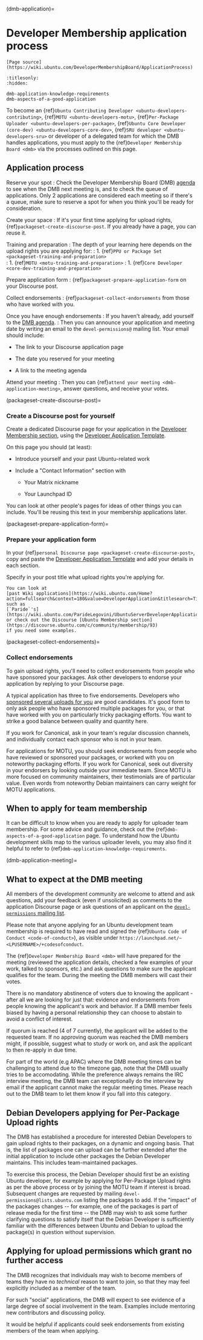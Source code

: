 (dmb-application)=
# Developer Membership application process

```{note}
[Page source](https://wiki.ubuntu.com/DeveloperMembershipBoard/ApplicationProcess)
```

```{toctree}
:titlesonly:
:hidden:

dmb-application-knowledge-requirements
dmb-aspects-of-a-good-application
```

To become an {ref}`Ubuntu Contributing Developer <ubuntu-developers-contributing>`,
{ref}`MOTU <ubuntu-developers-motu>`,
{ref}`Per-Package Uploader <ubuntu-developers-per-package>`,
{ref}`Ubuntu Core Developer (core-dev) <ubuntu-developers-core-dev>`,
{ref}`SRU developer <ubuntu-developers-sru>` or
developer of a delegated team for which the DMB handles applications, you must
apply to the {ref}`Developer Membership Board <dmb>` via the processes outlined
on this page.


## Application process

Reserve your spot
: Check the Developer Membership Board (DMB) [agenda](https://discourse.ubuntu.com/t/ubuntu-developer-membership-board-agenda/66634)
  to see when the DMB next meeting is, and to check the queue of applications.
  Only 2 applications are considered each meeting so if there's a queue, make
  sure to reserve a spot for when you think you'll be ready for consideration.

Create your space
: If it's your first time applying for upload rights,
  {ref}`packageset-create-discourse-post`. If you already have a page, you can
  reuse it.

Training and preparation
: The depth of your learning here depends on the upload rights you are applying
  for:
: 1. {ref}`PPU or Package Set <packageset-training-and-preparation>`  
: 1. {ref}`MOTU <motu-training-and-preparation>`
: 1. {ref}`Core Developer <core-dev-training-and-preparation>`

Prepare application form
: {ref}`packageset-prepare-application-form` on your Discourse post.

Collect endorsements
: {ref}`packageset-collect-endorsements` from those who have worked with you.

Once you have enough endorsements
: If you haven't already, add yourself to the
  [DMB agenda](https://discourse.ubuntu.com/t/ubuntu-developer-membership-board-agenda/66634).
: Then you can announce your application and meeting date by writing an email
  to the `devel-permissions@` mailing list. Your email should include:

  * The link to your Discourse application page

  * The date you reserved for your meeting

  * A link to the meeting agenda

Attend your meeting
: Then you can {ref}`attend your meeting <dmb-application-meeting>`, answer
  questions, and receive your votes.


(packageset-create-discourse-post)=
### Create a Discourse post for yourself

Create a dedicated Discourse page for your application in the [Developer Membership section](https://discourse.ubuntu.com/c/community/developer-membership/423),
using the [Developer Application Template](https://discourse.ubuntu.com/t/developer-application-template/66670).

On this page you should (at least):

* Introduce yourself and your past Ubuntu-related work

* Include a "Contact Information" section with

  * Your Matrix nickname

  * Your Launchpad ID

You can look at other people's pages for ideas of other things you can include.
You'll be reusing this text in your membership applications later.


(packageset-prepare-application-form)=
### Prepare your application form

In your {ref}`personal Discourse page <packageset-create-discourse-post>`,
copy and paste the
[Developer Application Template](https://discourse.ubuntu.com/t/developer-application-template/66670)
and add your details in each section.

Specify in your post title what upload rights you're applying for.

```{note}
You can look at
[past Wiki applications](https://wiki.ubuntu.com/Home?action=fullsearch&context=180&value=DeveloperApplication&titlesearch=Titles)
such as
[`Paride`'s](https://wiki.ubuntu.com/ParideLegovini/UbuntuServerDeveloperApplication)
or check out the Discourse [Ubuntu Membership section](https://discourse.ubuntu.com/c/community/membership/93)
if you need some examples.
```


(packageset-collect-endorsements)=
### Collect endorsements

To gain upload rights, you'll need to collect endorsements from people who have
sponsored your packages. Ask other developers to endorse your application by
replying to your Discourse page.

A typical application has three to five endorsements. Developers who
[sponsored several uploads for you](https://udd.debian.org/cgi-bin/ubuntu-sponsorships.cgi)
are good candidates. It's good form to only ask people who have sponsored
multiple packages for you, or that have worked with you on particularly tricky
packaging efforts. You want to strike a good balance between quality and
quantity here.
 
If you work for Canonical, ask in your team's regular discussion channels, and
individually contact each sponsor who is not in your team.

For applications for MOTU, you should seek endorsements from people who have
reviewed or sponsored your packages, or worked with you on noteworthy packaging
efforts. If you work for Canonical, seek out diversity in your endorsers by
looking outside your immediate team. Since MOTU is more focused on community
maintainers, their testimonials are of particular value. Even words from
noteworthy Debian maintainers can carry weight for MOTU applications.


## When to apply for team membership

It can be difficult to know when you are ready to apply for uploader team membership.
For some advice and guidance, check out the {ref}`dmb-aspects-of-a-good-application` page.
To understand how the Ubuntu development skills map to the various uploader levels, you may also find it helpful to refer to {ref}`dmb-application-knowledge-requirements`.


(dmb-application-meeting)=
## What to expect at the DMB meeting

All members of the development community are welcome to attend and ask
questions, add your feedback (even if unsolicited) as comments to the
application Discourse page or ask questions of an applicant on the
[`devel-permissions` mailing list](https://lists.ubuntu.com/mailman/listinfo/devel-permissions).

Please note that anyone applying for an Ubuntu development team membership is
required to have read and signed the {ref}`Ubuntu Code of Conduct <code-of-conduct>`),
as visible under `https://launchpad.net/~<LPUSERNAME>/+codesofconduct`.

The {ref}`Developer Membership Board <dmb>` will have prepared for the meeting
(reviewed the application details, checked a few examples of your work, talked
to sponsors, etc.) and ask questions to make sure the applicant qualifies for
the team.
During the meeting the DMB members will cast their votes.

There is no mandatory abstinence of voters due to knowing the applicant - after
all we are looking for just that: evidence and endorsements from people knowing
the applicant's work and behavior. If a DMB member feels biased by having a
personal relationship they can choose to abstain to avoid a conflict
of interest.

If quorum is reached (4 of 7 currently), the applicant will be added to the
requested team.
If no approving quorum was reached the DMB members might, if possible, suggest
what to study or work on, and ask the applicant to then re-apply in due time.

For part of the world (e.g APAC) where the DMB meeting times can be challenging
to attend due to the timezone gap, note that the DMB usually tries to be
accomodating. While the preference always remains the IRC interview meeting, the
DMB team can exceptionally do the interview by email if the applicant cannot
make the regular meeting times. Please reach out to the DMB team to let them
know if you fall into this category.


## Debian Developers applying for Per-Package Upload rights

The DMB has established a procedure for interested Debian Developers to gain
upload rights to their packages, on a dynamic and ongoing basis. That is, the
list of packages one can upload can be further extended after the initial
application to include other packages the Debian Developer maintains. This
includes team-maintained packages.

To exercise this process, the Debian Developer should first be an existing
Ubuntu developer, for example by applying for Per-Package Upload rights as per
the above process or by joining the MOTU team if interest is broad. Subsequent
changes are requested by mailing `devel-permissions@lists.ubuntu.com` listing
the packages to add. If the "impact" of the packages changes -- for example, one
of the packages is part of release media for the first time -- the DMB may wish
to ask some further clarifying questions to satisfy itself that the Debian
Developer is sufficiently familiar with the differences between Ubuntu and
Debian to upload the package(s) in question without supervision.


## Applying for upload permissions which grant no further access

The DMB recognizes that individuals may wish to become members of teams they
have no *technical* reason to want to join, so that they may feel explicitly
included as a member of the team.

For such "social" applications, the DMB will expect to see evidence of a large
degree of social involvement in the team. Examples include mentoring new
contributors and discussing policy.

It would be helpful if applicants could seek endorsements from existing members
of the team when applying.

